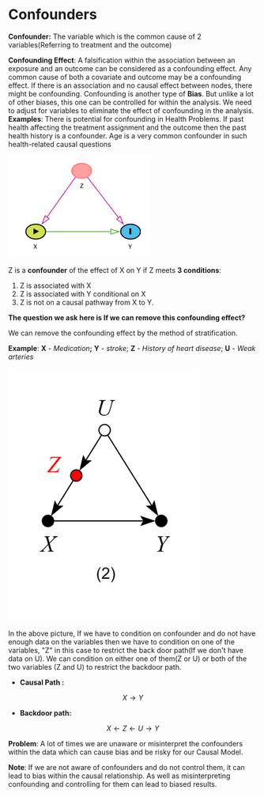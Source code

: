 # Confounders

**Confounder:** The variable which is the common cause of 2 variables\(Referring to treatment and the outcome\)

**Confounding Effect**: A falsification within the association between an exposure and an outcome can be considered as a confounding effect. Any common cause of both a covariate and outcome may be a confounding effect. If there is an association and no causal effect between nodes, there might be confounding. Confounding is another type of **Bias**. But unlike a lot of other biases, this one can be controlled for within the analysis.  We need to adjust for variables to eliminate the effect of confounding in the analysis. **Examples**:  There is potential for confounding in Health Problems. If past health affecting the treatment assignment and the outcome then the past health history is a confounder. Age is a very common confounder in such health-related causal questions

![](../.gitbook/assets/image%20%2847%29.png)

Z is a **confounder** of the effect of X on Y if Z meets **3 conditions**: 

1. Z is associated with X
2. Z is associated with Y conditional on X
3. Z is not on a causal pathway from X to Y.

**The question we ask here is If we can remove this confounding effect?** 

We can remove the confounding effect by the method of stratification.

**Example**: **X** - _Medication_**;** **Y** - _stroke_;   **Z** - _History of heart disease_; **U** - _Weak arteries_

![](../.gitbook/assets/image%20%287%29.png)

In the above picture, If we have to condition on confounder and do not have enough data on the variables then we have to condition on one of the variables, "Z" in this case to restrict the back door path\(If we don't have data on U\). We can condition on either one of them\(Z or U\) or both of the two variables \(Z and U\) to restrict the backdoor path.

* **Causal Path :** 

$$
X \rightarrow Y
$$

* **Backdoor path:**

$$
X \leftarrow Z \leftarrow U \rightarrow Y
$$



**Problem**: A lot of times we are unaware or misinterpret the confounders within the data which can cause bias and be risky for our Causal Model.

**Note**: If we are not aware of confounders and do not control them, it can lead to bias within the causal relationship. As well as misinterpreting confounding and controlling for them can lead to biased results.



